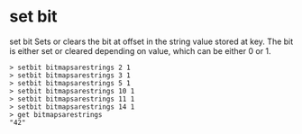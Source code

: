 # set bit

set bit
Sets or clears the bit at offset in the string value stored at key.
The bit is either set or cleared depending on value, which can be either 0 or 1.

```redis
> setbit bitmapsarestrings 2 1
> setbit bitmapsarestrings 3 1
> setbit bitmapsarestrings 5 1
> setbit bitmapsarestrings 10 1
> setbit bitmapsarestrings 11 1
> setbit bitmapsarestrings 14 1
> get bitmapsarestrings
"42"
```
